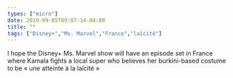 ```yaml
---
types: ["micro"]
date: 2019-09-05T09:07:14-04:00
title: ""
tags: ["Disney+","Ms. Marvel","France","laïcité"]
---
```

I hope the Disney+ Ms. Marvel show will have an episode set in France where Kamala fights a local super who believes her burkini-based costume to be « une atteinte à la laïcité »
